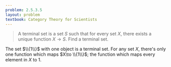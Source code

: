 ```yaml
---
problem: 2.5.3.5 
layout: problem
textbook: Category Theory for Scientists
---
```


> A terminal set is a set $S$ such that for every set $X$, there exists a unique
> function $X\to S$. Find a terminal set.

The set $\\{1\\}$ with one object is a terminal set. For any set $X$, there's
only one function which maps $X\to \\{1\\}$; the function which maps every
element in $X$ to $1$.
